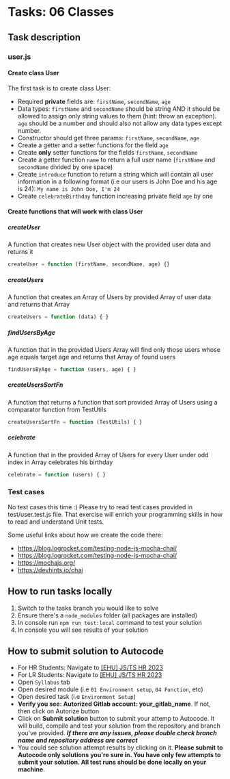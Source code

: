 # Tasks: 06 Classes

## Task description

### user.js

#### Create class User

The first task is to create class User:
- Required **private** fields are: `firstName`, `secondName`, `age`
- Data types: `firstName` and `secondName` should be string AND it should be allowed to assign only string values to them (hint: throw an exception). `age` should be a number and should also not allow any data types except number.
- Constructor should get three params: `firstName`, `secondName`, `age`
- Create a getter and a setter functions for the field `age`
- Create **only** setter functions for the fields `firstName`, `secondName`
- Create a getter function `name` to return a full user name (`firstName` and `secondName` divided by one space)
- Create `introduce` function to return a string which will contain all user information in a following format (i.e our users is John Doe and his age is 24): `My name is John Doe, I'm 24`
- Create `celebrateBirthday` function increasing private field `age` by one

#### Create functions that will work with class User

##### createUser

A function that creates new User object with the provided user data and returns it
```js
createUser = function (firstName, secondName, age) {}
```

##### createUsers

A function that creates an Array of Users by provided Array of user data and returns that Array

```js
createUsers = function (data) { }
```

##### findUsersByAge

A function that in the provided Users Array will find only those users whose age equals target age and returns that Array of found users

```js
findUsersByAge = function (users, age) { }
```

##### createUsersSortFn

A function that returns a function that sort provided Array of Users using a comparator function from TestUtils

```js
createUsersSortFn = function (TestUtils) { }
```

##### celebrate

A function that in the provided Array of Users for every User under odd index in Array celebrates his birthday

```js
celebrate = function (users) { }
```

### Test cases

No test cases this time :) Please try to read test cases provided in test/user.test.js file. That exercise will enrich your programming skills in how to read and understand Unit tests.

Some useful links about how we create the code there:
- https://blog.logrocket.com/testing-node-js-mocha-chai/
- https://blog.logrocket.com/testing-node-js-mocha-chai/
- https://mochajs.org/
- https://devhints.io/chai

## How to run tasks locally

1. Switch to the tasks branch you would like to solve
2. Ensure there's a `node_modules` folder (all packages are installed)
3. In console run `npm run test:local` command to test your solution
4. In console you will see results of your solution

## How to submit solution to Autocode

- For HR Students: Navigate to [[EHU] JS/TS HR 2023](https://autocode-next.lab.epam.com/courses/1541)
- For LR Students: Navigate to [[EHU] JS/TS HR 2023](https://autocode-next.lab.epam.com/courses/1544)
- Open `Syllabus` tab
- Open desired module (i.e `01 Environment setup`, `04 Function`, etc)
- Open desired task (i.e `Environment Setup`)
- **Verify you see: Autorized Gitlab account: your_gitlab_name**. If not, then click on Autorize button
- Click on **Submit solution** button to submit your attemp to Autocode. It will build, compile and test your solution from the repository and branch you've provided. **_If there are any issues, please double check branch name and repository address are correct_**
- You could see solution attempt results by clicking on it. **Please submit to Autocode only solutions you're sure in. You have only few attempts to submit your solution. All test runs should be done locally on your machine**.
